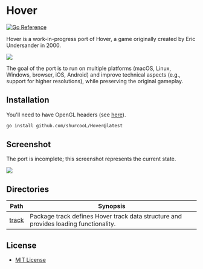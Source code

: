 Hover
=====

[![Go Reference](https://pkg.go.dev/badge/github.com/shurcooL/Hover.svg)](https://pkg.go.dev/github.com/shurcooL/Hover)

Hover is a work-in-progress port of Hover, a game originally created by Eric Undersander in 2000.

![](https://cloud.githubusercontent.com/assets/1924134/3011306/252b3942-df29-11e3-9068-8594e351dc69.png)

The goal of the port is to run on multiple platforms (macOS, Linux, Windows, browser,
iOS, Android) and improve technical aspects (e.g., support for higher resolutions),
while preserving the original gameplay.

Installation
------------

You'll need to have OpenGL headers (see [here](https://github.com/go-gl/glfw#installation)).

```sh
go install github.com/shurcooL/Hover@latest
```

Screenshot
----------

The port is incomplete; this screenshot represents the current state.

![](Screenshot.png)

Directories
-----------

| Path                                                        | Synopsis                                                                             |
|-------------------------------------------------------------|--------------------------------------------------------------------------------------|
| [track](https://pkg.go.dev/github.com/shurcooL/Hover/track) | Package track defines Hover track data structure and provides loading functionality. |

License
-------

-	[MIT License](LICENSE)
